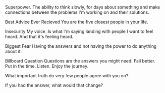 Superpower. 
The ability to think slowly, for days about something and make connections between the problems I'm working on and their solutions. 

Best Advice Ever Recieved
You are the five closest people in your life. 

Insecurity
My voice. Is what I'm saying landing with people 
I want to feel heard. 
And that it's feeling heard. 

Biggest Fear
Having the answers and not having the power to do anything about it. 

Billboard Question
Questions are the answers you might need.
Fail better.
Put in the time. 
Listen. 
Enjoy the journey.

What important truth do very few people agree with you on?

If you had the answer, what would that change?

